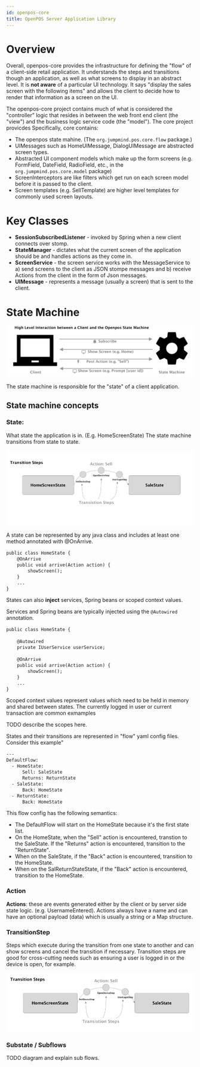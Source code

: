 ```yaml
---
id: openpos-core
title: OpenPOS Server Application Library
---
```


# Overview

Overall, openpos-core provides the infrastructure for defining the "flow" of a client-side retail application. It understands the steps and transitions though an application, as well as what screens to display in an abstract level.  It is **not aware** of a particular UI technology.  It says "display the sales screen with the following items" and allows the client to decide how to render that information as a screen on the UI. 

The openpos-core project contains much of what is considered the "controller" logic that resides in between the web front end client (the "view") and the business logic service code (the "model").  The core project provicdes   Specifically, core contains:

* The openpos state mahine. (The `org.jumpmind.pos.core.flow` package.)
* UIMessages such as HomeUIMessage, DialogUIMessage are abstracted screen types.
* Abstracted UI component models which make up the form screens (e.g. FormField, DateField, RadioField, etc., in the `org.jumpmind.pos.core.model` package)
* ScreenInterceptors are like filters which get run on each screen model before it is passed to the client.
* Screen templates (e.g. SellTemplate) are higher level templates for commonly used screen layouts.

# Key Classes
* **SessionSubscribedListener** - invoked by Spring when a new client connects over stomp.
* **StateManager** - dictates what the current screen of the application should be and handles actions as they come in.
* **ScreenService** - the screen service works with the MessageService to a) send screens to the client as JSON stompe messages and b) receive Actions from the client in the form of Json messages.
* **UIMessage** - represents a message (usually a screen) that is sent to the client.

# State Machine

![eclipse](assets/openpos-statemachine-highlevel.png)

The state machine is responsible for the "state" of a client application. 

## State machine concepts

### State: 
What state the application is in. (E.g. HomeScreenState) The state machine transitions from state to state.

![eclipse](assets/openpos-state.png)

A state can be represented by any java class and includes at least one method annotated with @OnArrive.

~~~~
public class HomeState {
    @OnArrive
    public void arrive(Action action) {
        showScreen();
    }
    ...
}
~~~~

States can also **inject** services, Spring beans or scoped context values.  

Services and Spring beans are typically injected using the `@Autowired` annotation.
~~~~
public class HomeState {

    @Autowired
    private IUserService userService;

    @OnArrive
    public void arrive(Action action) {
        showScreen();
    }
    ...
}
~~~~

Scoped context values represent values which need to be held in memory and shared between states.  The currently logged in user or current transaction are common exmamples

TODO describe the scopes here.

States and their transitions are represented in "flow" yaml config files.  Consider this example"

~~~~
---
DefaultFlow:
  - HomeState: 
      Sell: SaleState
      Returns: ReturnState
  - SaleState:
      Back: HomeState
  - ReturnState:
      Back: HomeState      
~~~~

This flow config has the following semantics:
* The DefaultFlow will start on the HomeState because it's the first state list.
* On the HomeState, when the "Sell" action is encountered, transtion to the SaleState.  If the "Returns" action is encountered, transition to the "ReturnState".
* When on the SaleState, if the "Back" action is encountered, transition to the HomeState.
* When on the SalReturnStateState, if the "Back" action is encountered, transition to the HomeState.

### Action

**Actions**: these are events generated either by the client or by server side state logic.  (e.g. UsernameEntered).  Actions always have a name and can have an optional payload (data) which is usually a string or a Map structure.

### TransitionStep

Steps which execute during the transition from one state to another and can show screens and cancel the transition if necessary. Transition steps are good for cross-cutting needs such as ensuring a user is logged in or the device is open, for example.

![eclipse](assets/openpos-state-transition.png)



### Substate / Subflows

TODO diagram and explain sub flows.




